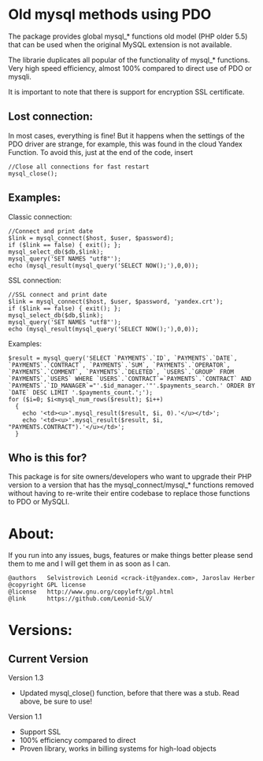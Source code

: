 Old mysql methods using PDO
===============================
The package provides global mysql_* functions old model (PHP older 5.5) that can be used when the original MySQL extension is not available.

The librarie duplicates all popular of the functionality of mysql_* functions. Very high speed efficiency, almost 100% compared to direct use of PDO or mysqli.

It is important to note that there is support for encryption SSL certificate.

Lost connection:
---------------
In most cases, everything is fine! But it happens when the settings of the PDO driver are strange, for example, this was found in the cloud Yandex Function. To avoid this, just at the end of the code, insert

	//Close all connections for fast restart
	mysql_close();

Examples:
---------------
Classic connection:

	//Connect and print date
	$link = mysql_connect($host, $user, $password);
	if ($link == false) { exit(); };
	mysql_select_db($db,$link);
	mysql_query('SET NAMES "utf8"');
	echo (mysql_result(mysql_query('SELECT NOW();'),0,0));

SSL connection:

	//SSL connect and print date
	$link = mysql_connect($host, $user, $password, 'yandex.crt');
	if ($link == false) { exit(); };
	mysql_select_db($db,$link);
	mysql_query('SET NAMES "utf8"');
	echo (mysql_result(mysql_query('SELECT NOW();'),0,0));

Examples:

	$result = mysql_query('SELECT `PAYMENTS`.`ID`, `PAYMENTS`.`DATE`, `PAYMENTS`.`CONTRACT`, `PAYMENTS`.`SUM`, `PAYMENTS`.`OPERATOR`, `PAYMENTS`.`COMMENT`, `PAYMENTS`.`DELETED`, `USERS`.`GROUP` FROM `PAYMENTS`,`USERS` WHERE `USERS`.`CONTRACT`=`PAYMENTS`.`CONTRACT` AND `PAYMENTS`.`ID_MANAGER`="'.$id_manager.'"'.$payments_search.' ORDER BY `DATE` DESC LIMIT '.$payments_count.';');
	for ($i=0; $i<mysql_num_rows($result); $i++)
	  {
	    echo '<td><u>'.mysql_result($result, $i, 0).'</u></td>';
	    echo '<td><u>'.mysql_result($result, $i, "PAYMENTS.CONTRACT").'</u></td>';
	  }


Who is this for?
----------------
This package is for site owners/developers who want to upgrade their PHP version to a version that has the mysql_connect/mysql_* functions removed without having to re-write their entire codebase to replace those functions to PDO or MySQLI.

About:
=========================
If you run into any issues, bugs, features or make things better please send them to me and I will get them in as soon as I can.

    @authors   Selvistrovich Leonid <crack-it@yandex.com>, Jaroslav Herber
    @copyright GPL license
    @license   http://www.gnu.org/copyleft/gpl.html
    @link      https://github.com/Leonid-SLV/

Versions:
=========

Current Version
---------------
Version 1.3
* Updated mysql_close() function, before that there was a stub. Read above, be sure to use!

Version 1.1
* Support SSL
* 100% efficiency compared to direct
* Proven library, works in billing systems for high-load objects

